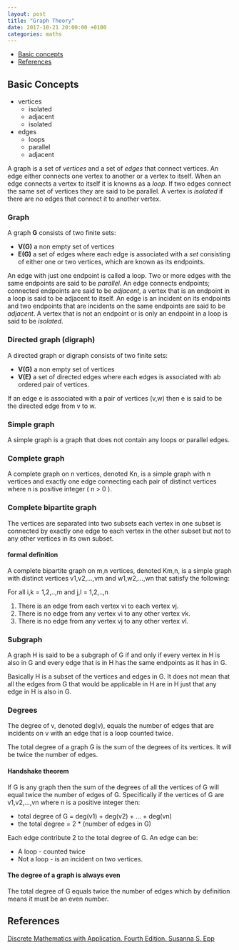 ```yaml
---
layout: post
title: "Graph Theory"
date: 2017-10-21 20:00:00 +0100
categories: maths
---
```


* [Basic concepts](#basic-concepts)
* [References](#references)

## Basic Concepts

* vertices
  * isolated
  * adjacent
  * isolated
* edges
  * loops
  * parallel
  * adjacent

A graph is a set of _vertices_ and a set of _edges_ that connect vertices. An edge either connects one vertex to another or a vertex to itself.  When an edge connects a vertex to itself it is knowns as a _loop_.  If two edges connect the same set of vertices they are said to be parallel. A vertex is _isolated_ if there are no edges that connect it to another vertex.


### Graph

A graph **G** consists of two finite sets:

* **V(G)** a non empty set of vertices
* **E(G)** a set of edges where each edge is associated with a _set_ consisting of either one or two vertices, which are known as its endpoints.

An edge with just one endpoint is called a loop. Two or more edges with the same endpoints are said to be _parallel_.  An edge connects endpoints; connected endpoints are said to be _adjacent_, a vertex that is an endpoint in a loop is said to be adjacent to itself.  An edge is an incident on its endpoints and two endpoints that are incidents on the same endpoints are said to be _adjacent_.  A vertex that is not an endpoint or is only an endpoint in a loop is said to be _isolated_.


### Directed graph (digraph)

A directed graph or digraph consists of two finite sets:

* **V(G)** a non empty set of vertices
* **V(E)** a set of directed edges where each edges is associated with ab ordered pair of vertices.

If an edge e is associated with a pair of vertices (v,w) then e is said to be the directed edge from v to w.


### Simple graph

A simple graph is a graph that does not contain any loops or parallel edges.


### Complete graph

A complete graph on n vertices, denoted Kn, is a simple graph with n vertices and exactly one edge connecting each pair of distinct vertices where n is positive integer ( n > 0 ).


### Complete bipartite graph

The vertices are separated into two subsets each vertex in one subset is connected by exactly one edge to each vertex in the other subset but not to any other vertices in its own subset.

#### formal definition
A complete bipartite graph on m,n vertices, denoted Km,n, is a simple graph with distinct vertices v1,v2,...,vm and w1,w2,...,wn that satisfy the following:

For all i,k = 1,2,..,m and j,l = 1,2,..,n

1. There is an edge from each vertex vi to each vertex vj.
2. There is no edge from any vertex vi to any other vertex vk.
3. There is no edge from any vertex vj to any other vertex vl.


### Subgraph

A graph H is said to be a subgraph of G if and only if every vertex in H is also in G and every edge that is in H has the same endpoints as it has in G.

Basically H is a subset of the vertices and edges in G. It does not mean that all the edges from G that would be applicable in H are in H just that any edge in H is also in G.


### Degrees

The degree of v, denoted deg(v), equals the number of edges that are incidents on v with an edge that is a loop counted twice.

The total degree of a graph G is the sum of the degrees of its vertices.  It will be twice the number of edges.

#### Handshake theorem

If G is any graph then the sum of the degrees of all the vertices of G will equal twice the number of edges of G.  Specifically if the vertices of G are v1,v2,...,vn where n is a positive integer then:

* total degree of G = deg(v1) + deg(v2) + ... + deg(vn)
* the total degree  = 2 * (number of edges in G)

Each edge contribute 2 to the total degree of G. An edge can be:

* A loop - counted twice
* Not a loop - is an incident on two vertices.

#### The degree of a graph is always even

The total degree of G equals twice the number of edges which by definition means it must be an even number.



## References

<!-- Last, First M. Book. City: Publisher, Year Published. Print. -->

[Discrete Mathematics with Application. Fourth Edition. Susanna S. Epp](https://www.amazon.co.uk/Discrete-Mathematics-Applications-International-Susanna/dp/0495826162/ref=sr_1_1?ie=UTF8&qid=1508619365&sr=8-1&keywords=9780495826163)
